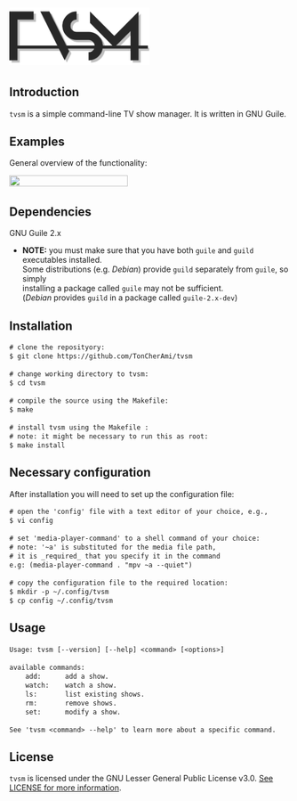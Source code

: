 # <img height="50%" width="50%" src="https://raw.githubusercontent.com/TonCherAmi/tvsm/assets/logo.png"/>

## Introduction

`tvsm` is a simple command-line TV show manager. It is written in GNU Guile.

## Examples

General overview of the functionality:

<img height="65%" width="65%" src="https://raw.githubusercontent.com/TonCherAmi/tvsm/assets/demo.gif"/>

## Dependencies

GNU Guile 2.x
* **NOTE:** you must make sure that you have both `guile` and `guild` executables installed.\
            Some distributions (e.g. *Debian*) provide `guild` separately from `guile`, so simply\
            installing a package called `guile` may not be sufficient.\
            (*Debian* provides `guild` in a package called `guile-2.x-dev`)

## Installation

```shell
# clone the reposityory:
$ git clone https://github.com/TonCherAmi/tvsm

# change working directory to tvsm:
$ cd tvsm

# compile the source using the Makefile:
$ make

# install tvsm using the Makefile :
# note: it might be necessary to run this as root:
$ make install
```

## Necessary configuration

After installation you will need to set up the configuration file:

```shell
# open the 'config' file with a text editor of your choice, e.g.,
$ vi config

# set 'media-player-command' to a shell command of your choice:
# note: '~a' is substituted for the media file path,
# it is _required_ that you specify it in the command
e.g: (media-player-command . "mpv ~a --quiet")

# copy the configuration file to the required location:
$ mkdir -p ~/.config/tvsm
$ cp config ~/.config/tvsm
```

## Usage

```
Usage: tvsm [--version] [--help] <command> [<options>]

available commands:
    add:      add a show.
    watch:    watch a show.
    ls:       list existing shows.
    rm:       remove shows.
    set:      modify a show.
    
See 'tvsm <command> --help' to learn more about a specific command.
```

## License

`tvsm` is licensed under the GNU Lesser General Public License v3.0. [See LICENSE for more information](https://github.com/TonCherAmi/tvsm/blob/master/LICENSE).
